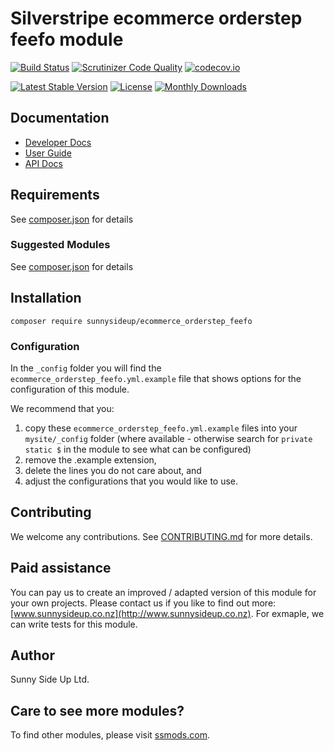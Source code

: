 # Silverstripe ecommerce orderstep feefo module
[![Build Status](https://travis-ci.org/sunnysideup/silverstripe-ecommerce_orderstep_feefo.svg?branch=master)](https://travis-ci.org/sunnysideup/silverstripe-ecommerce_orderstep_feefo)
[![Scrutinizer Code Quality](https://scrutinizer-ci.com/g/sunnysideup/silverstripe-ecommerce_orderstep_feefo/badges/quality-score.png?b=master)](https://scrutinizer-ci.com/g/sunnysideup/silverstripe-ecommerce_orderstep_feefo/?branch=master)
[![codecov.io](https://codecov.io/github/sunnysideup/silverstripe-ecommerce_orderstep_feefo/coverage.svg?branch=master)](https://codecov.io/github/sunnysideup/silverstripe-ecommerce_orderstep_feefo?branch=master)

[![Latest Stable Version](https://poser.pugx.org/sunnysideup/ecommerce_orderstep_feefo/version)](https://packagist.org/packages/sunnysideup/ecommerce_orderstep_feefo)
[![License](https://poser.pugx.org/sunnysideup/ecommerce_orderstep_feefo/license)](https://packagist.org/packages/sunnysideup/ecommerce_orderstep_feefo)
[![Monthly Downloads](https://poser.pugx.org/sunnysideup/ecommerce_orderstep_feefo/d/monthly)](https://packagist.org/packages/sunnysideup/ecommerce_orderstep_feefo)


## Documentation



 * [Developer Docs](docs/en/INDEX.md)
 * [User Guide](docs/en/userguide.md)
 * [API Docs](http://docs.ssmods.com/sunnysideup/ecommerce_orderstep_feefo/classes.xhtml)


## Requirements



See [composer.json](composer.json) for details


### Suggested Modules



See [composer.json](composer.json) for details


## Installation


```
composer require sunnysideup/ecommerce_orderstep_feefo
```

### Configuration



In the `_config` folder you will find the `ecommerce_orderstep_feefo.yml.example`
file that shows options for the configuration of this module.

We recommend that you:

  1. copy these `ecommerce_orderstep_feefo.yml.example` files into your
`mysite/_config` folder (where available - otherwise search for `private static $` in the module to see what can be configured)
  2. remove the .example extension,
  3. delete the lines you do not care about, and
  4. adjust the configurations that you would like to use.


## Contributing



We welcome any contributions. See [CONTRIBUTING.md](CONTRIBUTING.md) for more details.

## Paid assistance



You can pay us to create an improved / adapted version of this module for your own projects.  Please contact us if you like to find out more: [www.sunnysideup.co.nz](http://www.sunnysideup.co.nz).  For exmaple, we can write tests for this module.  

## Author



Sunny Side Up Ltd.


## Care to see more modules?

To find other modules, please visit [ssmods.com](http://ssmods.com/).
